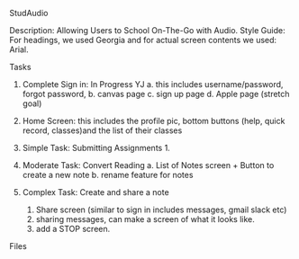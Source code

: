 StudAudio



Description: Allowing Users to School On-The-Go with Audio. 
Style Guide:
For headings, we used Georgia and for actual screen contents we used: Arial.


Tasks 
1. Complete Sign in: In Progress YJ
    a. this includes username/password, forgot password, 
    b. canvas page
    c. sign up page
    d. Apple page (stretch goal)
2. Home Screen: this includes the profile pic,  bottom buttons (help, quick record, classes)and the list of their classes
3. Simple Task: Submitting Assignments
    1. 

4. Moderate Task: Convert Reading
    a. List of Notes screen + Button to create a new note
    b. rename feature for notes
5. Complex Task: Create and share a note
   1. Share screen (similar to sign in includes messages, gmail slack etc)
   2. sharing messages, can make a screen of what it looks like. 
   3. add a STOP screen. 



Files



